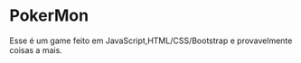 <h1> PokerMon </h1>
<p>
Esse é um game feito em JavaScript,HTML/CSS/Bootstrap e provavelmente coisas a mais.
